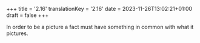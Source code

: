 +++
title = '2.16'
translationKey = '2.16'
date = 2023-11-26T13:02:21+01:00
draft = false
+++

In order to be a picture a fact must have something in common with what it pictures.
